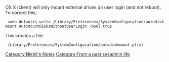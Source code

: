 OS X (client) will only mount external drives on user login (and not
reboot). To correct this,

` sudo defaults write /Library/Preferences/SystemConfiguration/autodiskmount AutomountDisksWithoutUserLogin -bool true`

This creates a file:

` /Library/Preferences/SystemConfiguration/autodiskmount.plist`

[Category:Nikhil's Notes](Category:Nikhil's_Notes "wikilink")
[Category:From a past sysadmin
life](Category:From_a_past_sysadmin_life "wikilink")
